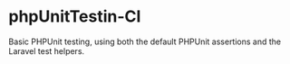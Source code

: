 # phpUnitTestin-CI
Basic  PHPUnit testing, using both the default PHPUnit assertions and the Laravel test helpers. 

